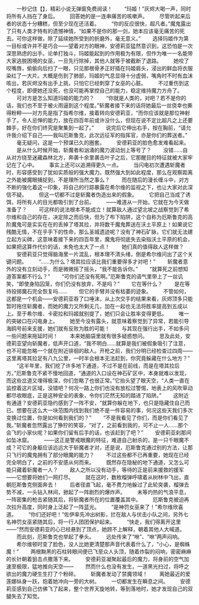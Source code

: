 　　一秒记住【】，精彩小说无弹窗免费阅读！
　　“玛姬！”灰烬大喝一声，同时将所有人挡在了身后。
　　回答她的是一连串痛苦的咳嗽声。
　　尽管听起来后者的状态十分糟糕，但至少现在还活着。
　　“你的反应很快，超凡者。”魔鬼露出了只有人类才特有的遗憾神情，“如果不是你的那一剑，她本应该毫无痛苦的死去。可你这样做，除了延续她所受到的折磨外，毫无意义。”
　　选择玛姬作为第一目标或许并不是巧合——望着对方的眼神，安德莉亚猛然意识到，这恐怕是一次深思熟虑的出手。论单打独斗，玛姬能起到的作用极为有限，但作为唯一一名能带大家逃脱困境的女巫，一旦先行除掉，其他人就等于被截断了退路。
　　她咬了咬嘴唇，偷偷向后扫了一眼，只见那根骨矛正好插在玛姬肩头，浸出的鲜血将衣服染红了一大片。大概是伤到了肺部，玛姬的气息显得十分虚弱，嘴角时不时有血沫咳出，若灰烬没有出手上挑，只怕它已经刺穿了女巫的心脏。
　　不过重伤到这个程度，即便她还没死，也没可能再掌控自己的能力，稳定维持魔力方舟了。
　　可对方是怎么知道玛姬的能力的？
　　“你就是人类的，对吧？若不是你的话，我们也不至于被火雨逼到这个程度。”斩魔者接下来的话将她最后一丝侥幸也撕得粉粹——对方先是指了指希尔维，接着转向安德莉亚，“而你应该就是那位神射手了。令人忌惮的能力，放在四百年前或许没什么，但现在说不定比超凡之上还要棘手，好在你们终究是聚集到一起了。”
　　说完后它伸出右手，按在胸前，“请允许我介绍下自己——我叫厄斯鲁克，此次远征军的指挥官，亦是你们的葬送者。”
　　毫无疑问，这是一个预谋已久的圈套。
　　安德莉亚的脸色愈发难看起来。
　　是从什么时候开始，斩魔者和汹涌的魔力波动划上等号了？
　　没错……自从对方绕至迷藏森林北方，奔袭十余里袭击叶子之后，它那醒目的特征就被大家牢记在了心中。
　　事实上还可以追溯得更久一点。
　　当闪电初次遭遇斩魔者时，形容感受到了犹如实质般的强大魔力。既然强大到如此程度，那么在观察距离之外能被魔眼捕捉到，不是理所当然之事么？
　　而在随后的漫长缠斗中，对方不断的强化着这一印象，将自己的行踪暴露在希尔维的监视之下，也让大家对此深信不疑。
　　但这一切都不过是斩魔者伪造出来的假象。
　　它把自己当成了诱饵，将所有人的目光都吸引到了台前。
　　——难道从一开始，它就在为今天做准备了？
　　可这样的说法根本不能成立！就算敌人通过望北坡之战察觉到了希尔维和自己的存在，决定除之而后快，但为了布下陷阱，这个自称为厄斯鲁克的高阶魔鬼可是实实在在的丢掉了塔其拉，并将数千魔鬼葬送在沃土平原上！如果说它残酷无情，不在乎手下的性命，那么圣城遗迹呢？没有了神石矿脉，它们就无法建立起方尖碑，这意味着接下来的四百年里，魔鬼将彻底失去染指沃土平原的机会，如果把这算作代价的话，未免也太大了一点！
　　她们真的值得敌人这样做？
　　安德莉亚只觉得脑海里一片混乱，根本理不清头绪，倒是希尔维问出了这个关键问题。
　　“……为什么？塔其拉应该比我们重要得多才对吧！”
　　斩魔者意外的没有立刻动手，而是微微摇了摇头，“我不能告诉你。”
　　“就算死之前想知道答案都不行么？”
　　“可你们还没有死啊。”厄斯鲁克的语气里带上了一丝讥笑，“即使身陷囚笼，你们仍没有放弃，不是吗？”
　　它在等什么？
　　是在等待投掷魔石完全恢复吗……
　　但它的手臂并没有枯萎的迹象。
　　不管如何，这都是一个机会——安德莉亚吞了口唾沫，从上次交手的结果来看，灰烬顶多只能暂时拖住斩魔者，而她的魔力又所剩无几，加在一起也无法将胜率提高到五成以上。至于希尔维、卡密拉和玛姬就别提了，她们只会让胜率变得更低。
　　唯一的突破口在闪电身上。
　　她至今没有露头，就意味着察觉到了异常，若能引导海鸥号前来支援，她们就有反败为胜的可能！
　　与其现在强行出手，不如多问一些问题来拖延时间！
　　本来她脑袋里就有很多疑惑想问。
　　思及此处，安德莉亚望向斩魔者，低声开口道，“我不明白……就算是我们被假象吸引了注意，也不可能忽略一个就在附近徘徊的敌人。开枪之前，我们分明已经检查过四周——这里离塔其拉足有八九公里，一时半会根本无法赶到，你究竟躲藏在什么地方？”
　　“这半年里，我们挖了许多地下通道，不过不是在前线，而是在塔其拉后方。”厄斯鲁克不紧不慢地回道，“通道的入口设在神石矿区中，本身就难以发现，而这些岔道又埋得极深，你们忽略了也很正常。”它抬头望了眼天空，“人类一直在监控着这片区域，没错吧？何况一路上你们也没有放松过警惕，地表上的风吹草动都尽收眼底，正是这种安全的表象，令你们茫然无知的踏进了陷阱。”
　　这附近有通道？安德莉亚隐约感到了一阵不安，“就算你躲在地下，也只是隐藏住自己而已。想要在这么大一块范围内找到我们绝不是一件容易的事，何况这些天我们多次变换过位置，你是如何看到我们的？”
　　“不是我看见了你们，而是你们看见了我。”斩魔者忽然露出了狰狞的笑容，“对了，之前看到我的，可不止一人……那个会飞的小家伙呢？如果你们留有后手的话，也该赶到了吧？”
　　安德莉亚刹那间如坠冰窟。
　　——这正是警戒眼魔的特征，难道自己射杀的，是一只千眼魔不成？可它的身躯应该远远大于斩魔者才对，还是说，厄斯鲁克通过别的方法，让那只飞行的魔鬼拥有了部分眼魔的能力？
　　不过这些都不已再重要，她现在已经完全明白了，之前的不安感从何而来。
　　既然存在隐秘的地下通道，又怎么可能只藏着斩魔者一人？
　　敌人之所以没有动手，等待的正是前来援救的援军——它想要将她们一网打尽。
　　就在这时，数枚榴弹呼啸着从树林中飞出，直朝厄斯鲁克侧面奔去！
　　后者径直飞起，毫不费力地躲过了此轮突袭，榴弹去势不减，一头钻入林间，掀起了一阵剧烈的爆炸声。
　　未等灼热的气浪平息，一阵密集的枪击紧随其后，将斩魔者所在的位置覆盖其中。
　　厄斯鲁克被迫再次拉升高度，同时身上泛起了一阵蓝光。
　　“是神罚女巫来了！”希尔维欣喜道。
　　“你们还好吧！”佐伊率先冲出树影，拦在敌人与伏击小队之间，另外七名神罚女巫紧随其后，将一行人团团保护起来。
　　“快走，我们得离开这里——”然而安德莉亚的心已经悬到了顶点，她顾不上解释，朝着其他人大喊道。
　　而此刻，厄斯鲁克也举起了拳头。
　　远处传来了“咻”、“咻”两声闷响。
　　希尔维顿时变了脸色，没人比她更清楚那声音代表着什么了，“小心，是蜘蛛魔！”
　　两根黝黑的石柱转眼间便已飞至众人头顶，随着炸裂的闷响，密密麻麻的长针朝着狙击点撒落下来。
　　安德莉亚凝聚起最后的魔力，将身前的空气加速至极限，猛地推向天空——
　　然而什么也没有发生，一道黑光扫过，将呼之欲出的魔力硬生生打了个粉碎。
　　斩魔者发动了禁魔领域！
　　离她最近的爱莲娜纵身一跃，抱着她冲向一旁的大树。
　　一切都发生在瞬息之间。
　　安德莉亚感到自己仿佛飞了起来，整个世界天旋地转，等到落地时，她才发现自己的双腿失去了知觉。